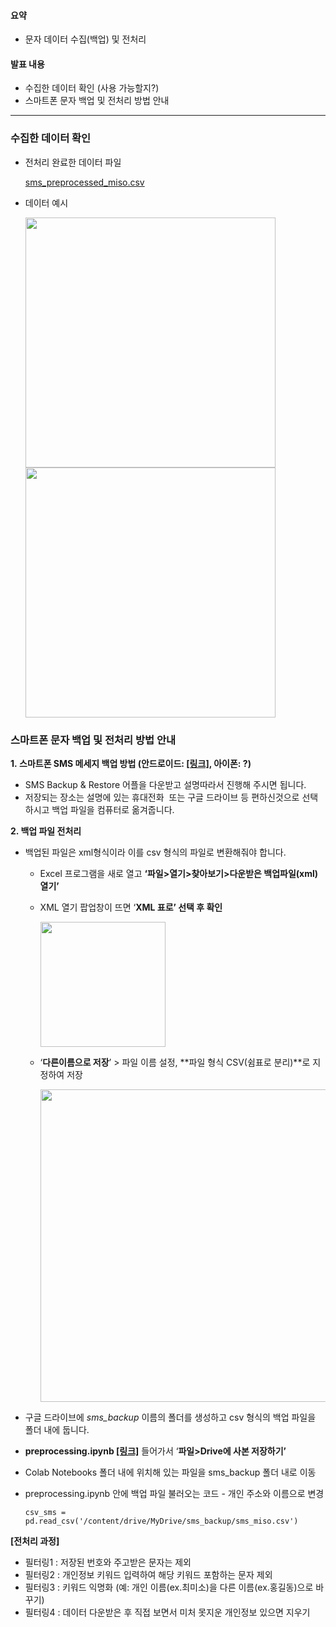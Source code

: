 #### 요약
- 문자 데이터 수집(백업) 및 전처리
#### 발표 내용
- 수집한 데이터 확인 (사용 가능할지?)
- 스마트폰 문자 백업 및 전처리 방법 안내
----

### 수집한 데이터 확인

- 전처리 완료한 데이터 파일
    
    [sms_preprocessed_miso.csv](https://drive.google.com/file/d/1CzuntZKzFn09iyfXhI281Vdq-53Sg9c7/view?usp=sharing)
    
- 데이터 예시
    
  <img src="https://user-images.githubusercontent.com/78155086/210204997-c966b1d3-1341-404a-b81c-ec348cc861a0.png" width="400">
    
  <img src="https://user-images.githubusercontent.com/78155086/210205183-94dba019-45ab-41a1-8c22-0c9854228465.png" width="400">
    

### 스마트폰 문자 백업 및 전처리 방법 안내

**1. 스마트폰 SMS 메세지 백업 방법 (안드로이드: [[링크]](https://seogilang.tistory.com/1645), 아이폰: ?)**

- SMS Backup & Restore 어플을 다운받고 설명따라서 진행해 주시면 됩니다.
- 저장되는 장소는 설명에 있는 휴대전화  또는 구글 드라이브  등 편하신것으로 선택하시고 백업 파일을 컴퓨터로 옮겨줍니다.

**2. 백업 파일 전처리**

- 백업된 파일은 xml형식이라 이를 csv 형식의 파일로 변환해줘야 합니다.
    - Excel 프로그램을 새로 열고 **‘파일>열기>찾아보기>다운받은 백업파일(xml) 열기’**
    - XML 열기 팝업창이 뜨면 ‘**XML 표로’ 선택 후 확인**
        
      <img src="https://user-images.githubusercontent.com/78155086/210205252-47e0b02b-7b0e-45f5-ac42-1399853fc7df.png" width="200">
        
    - ‘**다른이름으로 저장**’ > 파일 이름 설정, **파일 형식 CSV(쉼표로 분리)**로 지정하여 저장
        
      <img src="https://user-images.githubusercontent.com/78155086/210205334-bbcaaf15-d6ab-4975-ab9d-69fcbb2908f9.png" width="500">
        

- 구글 드라이브에 *sms_backup* 이름의 폴더를 생성하고 csv 형식의 백업 파일을 폴더 내에 둡니다.
- **preprocessing.ipynb [[링크]](https://colab.research.google.com/drive/1WxDLsUEQx9vXiswsuYrALVLh8JVR8VH5?authuser=2#scrollTo=wrJsRKxyeRs_)** 들어가서 ‘**파일>Drive에 사본 저장하기’**
- Colab Notebooks 폴더 내에 위치해 있는 파일을 sms_backup 폴더 내로 이동
- preprocessing.ipynb 안에 백업 파일 불러오는 코드 - 개인 주소와 이름으로 변경
    
    `csv_sms = pd.read_csv('/content/drive/MyDrive/sms_backup/sms_miso.csv')`
    

**[전처리 과정]**

- 필터링1 : 저장된 번호와 주고받은 문자는 제외
- 필터링2 : 개인정보 키워드 입력하여 해당 키워드 포함하는 문자 제외
- 필터링3 : 키워드 익명화 (예: 개인 이름(ex.최미소)을 다른 이름(ex.홍길동)으로 바꾸기)
- 필터링4 : 데이터 다운받은 후 직접 보면서 미처 못지운 개인정보 있으면 지우기
